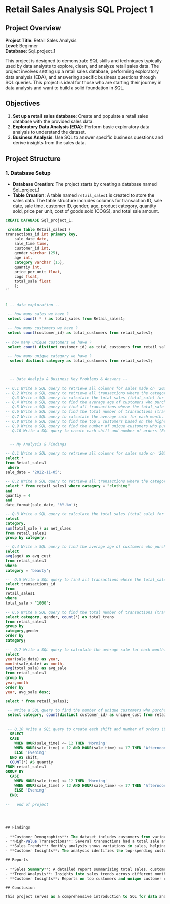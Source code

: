 # Retail Sales Analysis SQL Project 1

## Project Overview

**Project Title**: Retail Sales Analysis  
**Level**: Beginner  
**Database**:  Sql_project_1

This project is designed to demonstrate SQL skills and techniques typically used by data analysts to explore, clean, and analyze retail sales data. The project involves setting up a retail sales database, performing exploratory data analysis (EDA), and answering specific business questions through SQL queries. This project is ideal for those who are starting their journey in data analysis and want to build a solid foundation in SQL.

## Objectives

1. **Set up a retail sales database**: Create and populate a retail sales database with the provided sales data.
2. **Exploratory Data Analysis (EDA)**: Perform basic exploratory data analysis to understand the dataset.
3. **Business Analysis**: Use SQL to answer specific business questions and derive insights from the sales data.

## Project Structure

### 1. Database Setup

- **Database Creation**: The project starts by creating a database named  Sql_project_1  
- **Table Creation**: A table named `retail_sales1` is created to store the sales data. The table structure includes columns for transaction ID, sale date, sale time, customer ID, gender, age, product category, quantity sold, price per unit, cost of goods sold (COGS), and total sale amount.

```sql
CREATE DATABASE Sql_project_1;

 create table Retail_sales1 (
transactions_id int primary key,
	sale_date date,
	sale_time time,
	customer_id	int,
    gender varchar (25),
	age	int,
    category varchar (15),
	quantiy int,
	price_per_unit float,
	cogs float,
	total_sale float
    );
``

 
1 -- data exploration --
 
 -- how many sales we have ?
 select count( * ) as total_sales from Retail_sales1;
 
 -- how many customers we have ?
 select count(customer_id) as total_customers from retail_sales1;

-- how many unique customers we have ?
 select count( distinct customer_id) as total_customers from retail_sales1;
 
 -- how many unique category we have ?
  select distinct category as total_customers from retail_sales1;



  -- Data Analyis & Business Key Problems & Answers -- 
 
-- Q.1 Write a SQL query to retrieve all columns for sales made on '2022-11-05
-- Q.2 Write a SQL query to retrieve all transactions where the category is 'Clothing' and the quantity sold is more than 10 in the month of Nov-2022
-- Q.3 Write a SQL query to calculate the total sales (total_sale) for each category.
-- Q.4 Write a SQL query to find the average age of customers who purchased items from the 'Beauty' category.
-- Q.5 Write a SQL query to find all transactions where the total_sale is greater than 1000.
-- Q.6 Write a SQL query to find the total number of transactions (transaction_id) made by each gender in each category.
-- Q.7 Write a SQL query to calculate the average sale for each month. Find out best selling month in each year
-- Q.8 Write a SQL query to find the top 5 customers based on the highest total sales 
-- Q.9 Write a SQL query to find the number of unique customers who purchased items from each category.
-- Q.10 Write a SQL query to create each shift and number of orders (Example Morning <=12, Afternoon Between 12 & 17, Evening >17)


  -- My Analysis & Findings

-- Q.1 Write a SQL query to retrieve all columns for sales made on '2022-11-05
select * 
from Retail_sales1
 where
sale_date = '2022-11-05';

-- Q.2 Write a SQL query to retrieve all transactions where the category is 'Clothing' and the quantity sold is more than 10 in the month of Nov-2022
select * from retail_sales1 where category = "clothing" 
and 
quantiy = 4
and 
date_format(sale_date, '%Y-%m');

-- Q.3 Write a SQL query to calculate the total sales (total_sale) for each category ?
select 
category, 
sum(total_sale ) as net_slaes 
from retail_sales1
group by category;

-- Q.4 Write a SQL query to find the average age of customers who purchased items from the 'Beauty' category?
select 
avg(age) as avg_cust
from retail_sales1
where
category = 'beauty';

--  Q.5 Write a SQL query to find all transactions where the total_sale is greater than 1000?
select transactions_id
from 
retail_sales1
where 
total_sale > "1000"; 

-- Q.6 Write a SQL query to find the total number of transactions (transaction_id) made by each gender in each category?
select category, gender, count(*) as total_trans
from retail_sales1
group by
category,gender
order by
category;

--  Q.7 Write a SQL query to calculate the average sale for each month. Find out best selling month in each year?
select 
year(sale_date) as year,
month(sale_date) as month,
avg(total_sale) as avg_sale
from retail_sales1
group by
year,month
order by
year, avg_sale desc;

select * from retail_sales1;

 -- Write a SQL query to find the number of unique customers who purchased items from each category?
 select category, count(distinct customer_id) as unique_cust from retail_sales1 group by category;
 
 
 -- Q.10 Write a SQL query to create each shift and number of orders (Example Morning <=12, Afternoon Between 12 & 17, Evening >17)?
  SELECT
  CASE
    WHEN HOUR(sale_time) <= 12 THEN 'Morning'
    WHEN HOUR(sale_time) > 12 AND HOUR(sale_time) <= 17 THEN 'Afternoon'
    ELSE 'Evening'
  END AS shift,
  COUNT(*) AS quantiy
FROM retail_sales1
GROUP BY
  CASE
    WHEN HOUR(sale_time) <= 12 THEN 'Morning'
    WHEN HOUR(sale_time) > 12 AND HOUR(sale_time) <= 17 THEN 'Afternoon'
    ELSE 'Evening'         
  END;
  
--   end of project

 

                                                                                                                                  
## Findings

- **Customer Demographics**: The dataset includes customers from various age groups, with sales distributed across different categories such as Clothing and Beauty.
- **High-Value Transactions**: Several transactions had a total sale amount greater than 1000, indicating premium purchases.
- **Sales Trends**: Monthly analysis shows variations in sales, helping identify peak seasons.
- **Customer Insights**: The analysis identifies the top-spending customers and the most popular product categories.

## Reports

- **Sales Summary**: A detailed report summarizing total sales, customer demographics, and category performance.
- **Trend Analysis**: Insights into sales trends across different months and shifts.
- **Customer Insights**: Reports on top customers and unique customer counts per category.

## Conclusion

This project serves as a comprehensive introduction to SQL for data analysts, covering database setup, data cleaning, exploratory data analysis, and business-driven SQL queries. The findings from this project can help drive business decisions by understanding sales patterns, customer behavior, and product performance.


 

 
 

